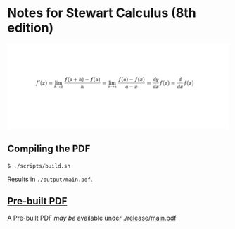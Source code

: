 # Notes for Stewart Calculus (8th edition)

![Preview](./assets/preview.png)

## Compiling the PDF

```shell
$ ./scripts/build.sh
```

Results in `./output/main.pdf`. 

## [Pre-built PDF](./release/main.pdf)
A Pre-built PDF *may be* available under [./release/main.pdf](./release/main.pdf)

